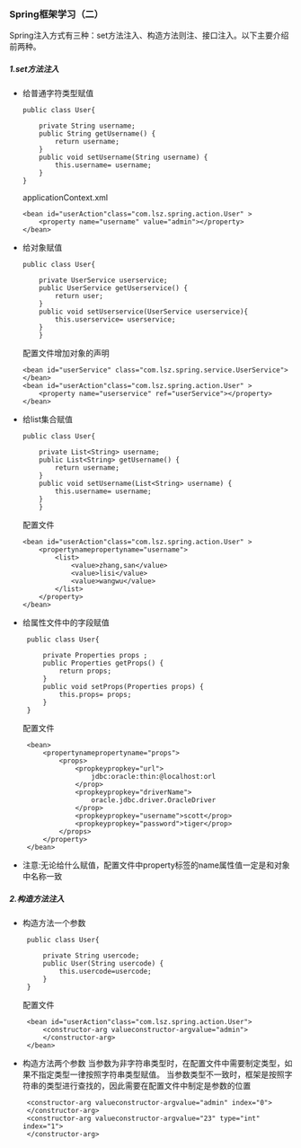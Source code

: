 ### Spring框架学习（二）
   Spring注入方式有三种：set方法注入、构造方法则注、接口注入。以下主要介绍前两种。

##### 1.set方法注入

  - 给普通字符类型赋值
  
		public class User{
	
			private String username;
			public String getUsername() {
				return username;
			}
			public void setUsername(String username) {
				this.username= username;
			}
		}

	applicationContext.xml
	
    	<bean id="userAction"class="com.lsz.spring.action.User" >
        	<property name="username" value="admin"></property>
    	</bean>

  - 给对象赋值

		public class User{
	
			private UserService userservice;
			public UserService getUserservice() {
				return user;
			}
			public void setUserservice(UserService userservice){
				this.userservice= userservice;
			}
    		}
		
	配置文件增加对象的声明
	
	<!--对象的声明-->
		
		<bean id="userService" class="com.lsz.spring.service.UserService"></bean>
		<bean id="userAction"class="com.lsz.spring.action.User" >
   			<property name="userservice" ref="userService"></property>
		</bean>

  - 给list集合赋值

		public class User{
	
			private List<String> username;
			public List<String> getUsername() {
				return username;
			}
			public void setUsername(List<String> username) {
				this.username= username;
			}
    		}

	配置文件
		
		<bean id="userAction"class="com.lsz.spring.action.User" >
			<propertynamepropertyname="username">
				<list>
					<value>zhang,san</value>
					<value>lisi</value>
					<value>wangwu</value>
				</list>
			</property>
		</bean>


 - 给属性文件中的字段赋值

		public class User{
        
			private Properties props ;
			public Properties getProps() {
				return props;
			}
			public void setProps(Properties props) {
				this.props= props;
			}
		}

	配置文件
		
		<bean>
			<propertynamepropertyname="props">
				<props>
					<propkeypropkey="url">
						jdbc:oracle:thin:@localhost:orl
					</prop>
					<propkeypropkey="driverName">
						oracle.jdbc.driver.OracleDriver
					</prop>
					<propkeypropkey="username">scott</prop>
					<propkeypropkey="password">tiger</prop>
				</props>
			</property>
		</bean>

 - 注意:无论给什么赋值，配置文件中property标签的name属性值一定是和对象中名称一致

##### 2.构造方法注入

 - 构造方法一个参数
	
		public class User{
        	
			private String usercode;
			public User(String usercode) {
				this.usercode=usercode;
			}
		}
	配置文件
	
		<bean id="userAction"class="com.lsz.spring.action.User">
			<constructor-arg valueconstructor-argvalue="admin">
			</constructor-arg>
		</bean>
 - 构造方法两个参数
	当参数为非字符串类型时，在配置文件中需要制定类型，如果不指定类型一律按照字符串类型赋值。
	当参数类型不一致时，框架是按照字符串的类型进行查找的，因此需要在配置文件中制定是参数的位置
	
		<constructor-arg valueconstructor-argvalue="admin" index="0">
		</constructor-arg>
		<constructor-arg valueconstructor-argvalue="23" type="int" index="1">
		</constructor-arg>

